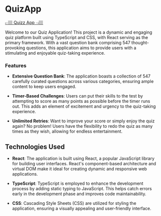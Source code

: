 # QuizApp

<a href="https://typescriptquizzapp.netlify.app">👉🏽 Quizz App 👈🏽</a>

Welcome to our Quiz Application! This project is a dynamic and engaging quiz platform built using TypeScript and CSS, with React serving as the primary framework. With a vast question bank comprising 547 thought-provoking questions, this application aims to provide users with a stimulating and enjoyable quiz-taking experience.

### Features

- <strong>Extensive Question Bank</strong>: The application boasts a collection of 547 carefully curated questions across various categories, ensuring ample content to keep users engaged.

- <strong>Timer-Based Challenges</strong>: Users can put their skills to the test by attempting to score as many points as possible before the timer runs out. This adds an element of excitement and urgency to the quiz-taking experience.

- <strong>Unlimited Retries</strong>: Want to improve your score or simply enjoy the quiz again? No problem! Users have the flexibility to redo the quiz as many times as they wish, allowing for endless entertainment.

## Technologies Used

- <strong>React</strong>: The application is built using React, a popular JavaScript library for building user interfaces. React's component-based architecture and virtual DOM make it ideal for creating dynamic and responsive web applications.

- <strong>TypeScript</strong>: TypeScript is employed to enhance the development process by adding static typing to JavaScript. This helps catch errors early in the development phase and improves code maintainability.

- <strong>CSS</strong>: Cascading Style Sheets (CSS) are utilized for styling the application, ensuring a visually appealing and user-friendly interface.
